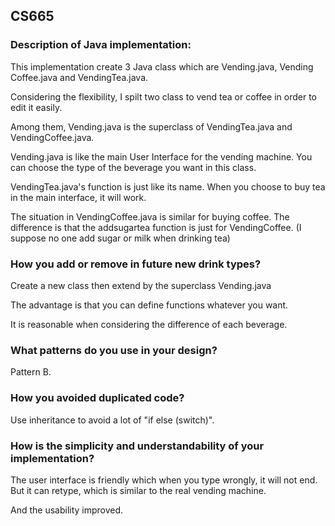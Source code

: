 ## CS665

### Description of Java implementation:
This implementation create 3 Java class which are Vending.java, Vending Coffee.java and VendingTea.java.

Considering the flexibility, I spilt two class to vend tea or coffee in order to edit it easily.

Among them, Vending.java is the superclass of VendingTea.java and VendingCoffee.java.

Vending.java is like the main User Interface for the vending machine. You can choose the type of the beverage you want in this class.

VendingTea.java's function is just like its name. When you choose to buy tea in the main interface, it will work.

The situation in VendingCoffee.java is similar for buying coffee. The difference is that the addsugartea function is just for VendingCoffee.
(I suppose no one add sugar or milk when drinking tea)



### How you add or remove in future new drink types?
Create a new class then extend by the superclass Vending.java

The advantage is that you can define functions whatever you want. 

It is reasonable when considering the difference of each beverage.

### What patterns do you use in your design?
Pattern B.

### How you avoided duplicated code?
Use inheritance to avoid a lot of "if else (switch)".

### How is the simplicity and understandability of your implementation?
The user interface is friendly which when you type wrongly, it will not end. But it can retype, which is similar to the real vending machine.

And the usability improved.